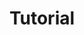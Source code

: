 ---
extends: _layouts.category
section: n
slug: tutorial
title: Tutorial
description: A list of all News posts
---